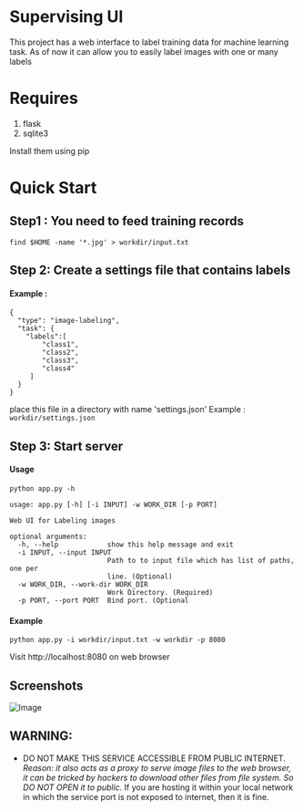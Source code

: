 # Supervising UI

This project has a web interface to label training data for machine learning task.
As of now it can allow you to easily label images with one or many labels


# Requires

1. flask
2. sqlite3

Install them using pip

# Quick Start

## Step1 : You need to feed training records

`find $HOME -name '*.jpg' > workdir/input.txt `

## Step 2: Create a settings file that contains labels

#### Example :

```
{
  "type": "image-labeling",
  "task": {
	"labels":[
		"class1",
		"class2",
		"class3",
		"class4"
	 ]
  }
}
```
place this file in a directory with name 'settings.json'
Example : `workdir/settings.json`

## Step 3: Start server

#### Usage

`python app.py -h`

```
usage: app.py [-h] [-i INPUT] -w WORK_DIR [-p PORT]

Web UI for Labeling images

optional arguments:
  -h, --help            show this help message and exit
  -i INPUT, --input INPUT
                        Path to to input file which has list of paths, one per
                        line. (Optional)
  -w WORK_DIR, --work-dir WORK_DIR
                        Work Directory. (Required)
  -p PORT, --port PORT  Bind port. (Optional
```

#### Example

`python app.py -i workdir/input.txt -w workdir -p 8080`

Visit http://localhost:8080 on web browser


## Screenshots 
![Image](../master/screenshots/labeling-images.png?raw=true)


## WARNING:

+ DO NOT MAKE THIS SERVICE ACCESSIBLE FROM PUBLIC INTERNET.
  _Reason: it also acts as a proxy to serve image files to the web browser, it can be tricked by hackers to download other files from file system. So DO NOT OPEN it to public._ 
  If you are hosting it within your local network in which the service port is not exposed to internet, then it is fine.


